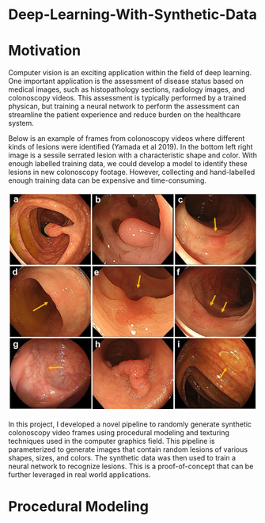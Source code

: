 # Deep-Learning-With-Synthetic-Data
 
# Motivation
Computer vision is an exciting application within the field of deep learning. One important application is the assessment of disease status based on medical images, such as histopathology sections, radiology images, and colonoscopy videos. This assessment is typically performed by a trained physican, but training a neural network to perform the assessment can streamline the patient experience and reduce burden on the healthcare system. 

Below is an example of frames from colonoscopy videos where different kinds of lesions were identified (Yamada et al 2019). In the bottom left right image is a sessile serrated lesion with a characteristic shape and color. With enough labelled training data, we could develop a model to identify these lesions in new colonoscopy footage. However, collecting and hand-labelled enough training data can be expensive and time-consuming. 

![alt text](https://github.com/madhi-saranadasa/Deep-Learning-With-Synthetic-Data/blob/main/images/image1.png "Logo Title Text 1")

In this project, I developed a novel pipeline to randomly generate synthetic colonoscopy video frames using procedural modeling and texturing techniques used in the computer graphics field. This pipeline is parameterized to generate images that contain random lesions of various shapes, sizes, and colors. The synthetic data was then used to train a neural network to recognize lesions. This is a proof-of-concept that can be further leveraged in real world applications. 

# Procedural Modeling
